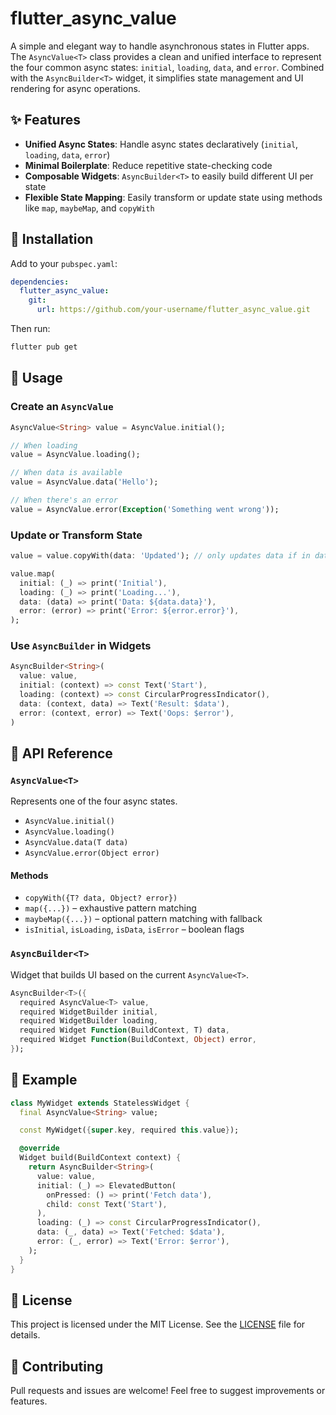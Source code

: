 
# flutter_async_value

A simple and elegant way to handle asynchronous states in Flutter apps. The `AsyncValue<T>` class provides a clean and unified interface to represent the four common async states: `initial`, `loading`, `data`, and `error`. Combined with the `AsyncBuilder<T>` widget, it simplifies state management and UI rendering for async operations.

## ✨ Features

- **Unified Async States**: Handle async states declaratively (`initial`, `loading`, `data`, `error`)
- **Minimal Boilerplate**: Reduce repetitive state-checking code
- **Composable Widgets**: `AsyncBuilder<T>` to easily build different UI per state
- **Flexible State Mapping**: Easily transform or update state using methods like `map`, `maybeMap`, and `copyWith`

## 🚀 Installation

Add to your `pubspec.yaml`:

```yaml
dependencies:
  flutter_async_value:
    git:
      url: https://github.com/your-username/flutter_async_value.git
```

Then run:

```bash
flutter pub get
```

## 🧩 Usage

### Create an `AsyncValue`

```dart
AsyncValue<String> value = AsyncValue.initial();

// When loading
value = AsyncValue.loading();

// When data is available
value = AsyncValue.data('Hello');

// When there's an error
value = AsyncValue.error(Exception('Something went wrong'));
```

### Update or Transform State

```dart
value = value.copyWith(data: 'Updated'); // only updates data if in data state

value.map(
  initial: (_) => print('Initial'),
  loading: (_) => print('Loading...'),
  data: (data) => print('Data: ${data.data}'),
  error: (error) => print('Error: ${error.error}'),
);
```

### Use `AsyncBuilder` in Widgets

```dart
AsyncBuilder<String>(
  value: value,
  initial: (context) => const Text('Start'),
  loading: (context) => const CircularProgressIndicator(),
  data: (context, data) => Text('Result: $data'),
  error: (context, error) => Text('Oops: $error'),
)
```

## 📘 API Reference

### `AsyncValue<T>`

Represents one of the four async states.

- `AsyncValue.initial()`
- `AsyncValue.loading()`
- `AsyncValue.data(T data)`
- `AsyncValue.error(Object error)`

#### Methods

- `copyWith({T? data, Object? error})`
- `map({...})` – exhaustive pattern matching
- `maybeMap({...})` – optional pattern matching with fallback
- `isInitial`, `isLoading`, `isData`, `isError` – boolean flags

### `AsyncBuilder<T>`

Widget that builds UI based on the current `AsyncValue<T>`.

```dart
AsyncBuilder<T>({
  required AsyncValue<T> value,
  required WidgetBuilder initial,
  required WidgetBuilder loading,
  required Widget Function(BuildContext, T) data,
  required Widget Function(BuildContext, Object) error,
});
```

## 🧪 Example

```dart
class MyWidget extends StatelessWidget {
  final AsyncValue<String> value;

  const MyWidget({super.key, required this.value});

  @override
  Widget build(BuildContext context) {
    return AsyncBuilder<String>(
      value: value,
      initial: (_) => ElevatedButton(
        onPressed: () => print('Fetch data'),
        child: const Text('Start'),
      ),
      loading: (_) => const CircularProgressIndicator(),
      data: (_, data) => Text('Fetched: $data'),
      error: (_, error) => Text('Error: $error'),
    );
  }
}
```

## 📄 License

This project is licensed under the MIT License. See the [LICENSE](LICENSE) file for details.

## 🙌 Contributing

Pull requests and issues are welcome! Feel free to suggest improvements or features.
